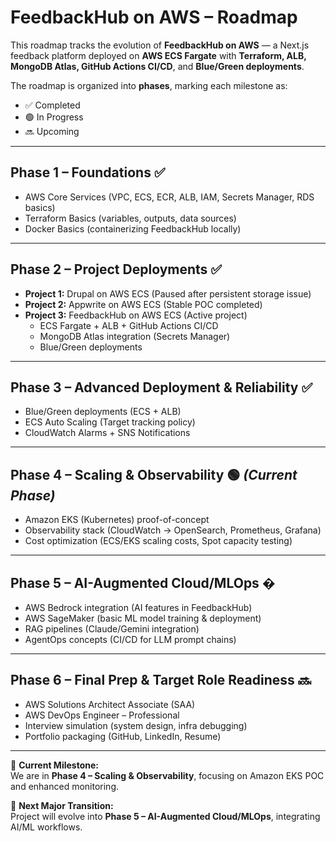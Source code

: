 # FeedbackHub on AWS – Roadmap

This roadmap tracks the evolution of **FeedbackHub on AWS** — a Next.js feedback platform deployed on **AWS ECS Fargate** with **Terraform, ALB, MongoDB Atlas, GitHub Actions CI/CD**, and **Blue/Green deployments**.

The roadmap is organized into **phases**, marking each milestone as:
- ✅ Completed
- 🟢 In Progress
- 🔜 Upcoming

---

## **Phase 1 – Foundations** ✅
- AWS Core Services (VPC, ECS, ECR, ALB, IAM, Secrets Manager, RDS basics)
- Terraform Basics (variables, outputs, data sources)
- Docker Basics (containerizing FeedbackHub locally)

---

## **Phase 2 – Project Deployments** ✅
- **Project 1:** Drupal on AWS ECS (Paused after persistent storage issue)
- **Project 2:** Appwrite on AWS ECS (Stable POC completed)
- **Project 3:** FeedbackHub on AWS ECS (Active project)
  - ECS Fargate + ALB + GitHub Actions CI/CD
  - MongoDB Atlas integration (Secrets Manager)
  - Blue/Green deployments

---

## **Phase 3 – Advanced Deployment & Reliability** ✅
- Blue/Green deployments (ECS + ALB)
- ECS Auto Scaling (Target tracking policy)
- CloudWatch Alarms + SNS Notifications

---

## **Phase 4 – Scaling & Observability** 🟢 *(Current Phase)*
- Amazon EKS (Kubernetes) proof-of-concept
- Observability stack (CloudWatch → OpenSearch, Prometheus, Grafana)
- Cost optimization (ECS/EKS scaling costs, Spot capacity testing)

---

## **Phase 5 – AI-Augmented Cloud/MLOps** �
- AWS Bedrock integration (AI features in FeedbackHub)
- AWS SageMaker (basic ML model training & deployment)
- RAG pipelines (Claude/Gemini integration)
- AgentOps concepts (CI/CD for LLM prompt chains)

---

## **Phase 6 – Final Prep & Target Role Readiness** 🔜
- AWS Solutions Architect Associate (SAA)
- AWS DevOps Engineer – Professional
- Interview simulation (system design, infra debugging)
- Portfolio packaging (GitHub, LinkedIn, Resume)

---

📌 **Current Milestone:**  
We are in **Phase 4 – Scaling & Observability**, focusing on Amazon EKS POC and enhanced monitoring.

📌 **Next Major Transition:**  
Project will evolve into **Phase 5 – AI-Augmented Cloud/MLOps**, integrating AI/ML workflows.
